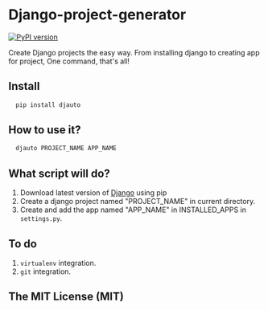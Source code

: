 # Django-project-generator
[![PyPI version](https://badge.fury.io/py/djauto.svg)](http://badge.fury.io/py/djauto)

Create Django projects the easy way. From installing django to creating app for project, One command, that's all!

## Install
```python
  pip install djauto
```
## How to use it?
```python
  djauto PROJECT_NAME APP_NAME
```
## What script will do?
1. Download latest version of [Django](https://www.djangoproject.com/) using pip
2. Create a django project named "PROJECT_NAME" in current directory.
3. Create and add the app named "APP_NAME" in INSTALLED_APPS in `settings.py`.

## To do
1. `virtualenv` integration.
1. `git` integration.


## The MIT License (MIT)
